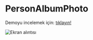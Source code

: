 # PersonAlbumPhoto
Demoyu incelemek için: 
<a href="https://person-album-photo.vercel.app/)" target="_blank">tıklayın!</a>


![Ekran alıntısı](https://github.com/demirkolorg/PersonAlbumPhoto/assets/52527207/32c726c8-b5a0-45d5-b08c-edcaae35098d)
